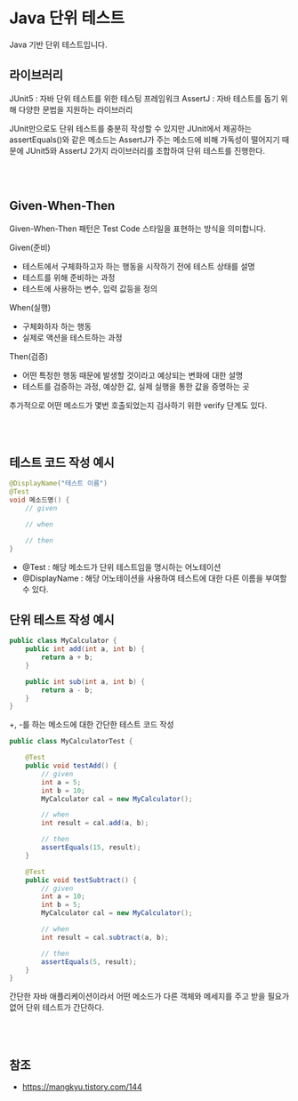 # Java 단위 테스트
Java 기반 단위 테스트입니다.

## 라이브러리
JUnit5 : 자바 단위 테스트를 위한 테스팅 프레임워크
AssertJ : 자바 테스트를 돕기 위해 다양한 문법을 지원하는 라이브러리

JUnit만으로도 단위 테스트를 충분히 작성할 수 있지만 JUnit에서 제공하는 assertEquals()와 같은 메소드는 AssertJ가 주는 메소드에 비해 가독성이 떨어지기 때문에 JUnit5와 AssertJ 2가지 라이브러리를 조합하여 단위 테스트를 진행한다.

<br>
<br>

## Given-When-Then
Given-When-Then 패턴은 Test Code 스타일을 표현하는 방식을 의미합니다.

Given(준비)
- 테스트에서 구체화하고자 하는 행동을 시작하기 전에 테스트 상태를 설명
- 테스트를 위해 준비하는 과정
- 테스트에 사용하는 변수, 입력 값등을 정의

When(실행)
- 구체화하자 하는 행동
- 실제로 액션을 테스트하는 과정

Then(검증)
- 어떤 특정한 행동 때문에 발생할 것이라고 예상되는 변화에 대한 설명
- 테스트를 검증하는 과정, 예상한 값, 실제 실행을 통한 값을 증명하는 곳


추가적으로 어떤 메소드가 몇번 호출되었는지 검사하기 위한 verify 단계도 있다.

<br>
<br>

## 테스트 코드 작성 예시

```java
@DisplayName("테스트 이름")
@Test
void 메소드명() {
    // given

    // when

    // then
}
```
- @Test : 해당 메소드가 단위 테스트임을 명시하는 어노테이션
- @DisplayName : 해당 어노테이션을 사용하여 테스트에 대한 다른 이름을 부여할 수 있다.


## 단위 테스트 작성 예시
```java
public class MyCalculator {
    public int add(int a, int b) {
        return a + b;
    }

    public int sub(int a, int b) {
        return a - b;
    }
}
```
+, -를 하는 메소드에 대한 간단한 테스트 코드 작성

``` java
public class MyCalculatorTest {

    @Test
    public void testAdd() {
        // given
        int a = 5;
        int b = 10;
        MyCalculator cal = new MyCalculator();

        // when
        int result = cal.add(a, b);

        // then
        assertEquals(15, result);
    }

    @Test
    public void testSubtract() {
        // given
        int a = 10;
        int b = 5;
        MyCalculator cal = new MyCalculator();

        // when
        int result = cal.subtract(a, b);

        // then
        assertEquals(5, result);
    }
}
```

간단한 자바 애플리케이션이라서 어떤 메소드가 다른 객체와 메세지를 주고 받을 필요가 없어 단위 테스트가 간단하다.



<br>
<br>

## 참조
- https://mangkyu.tistory.com/144